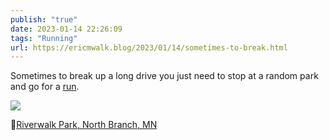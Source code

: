 ```yaml
---
publish: "true"
date: 2023-01-14 22:26:09
tags: "Running"
url: https://ericmwalk.blog/2023/01/14/sometimes-to-break.html
---
```


Sometimes to break up a long drive you just need to stop at a random park and go for a [run](http://www.strava.com/activities/8392797766).

![](https://ericmwalk.blog/uploads/2023/9d78729813.jpg)

📍[Riverwalk Park, North Branch, MN](https://maps.apple.com/?address=Riverwalk%20Park,%2039101%E2%80%9339299%20Forest%20Blvd,%20North%20Branch,%20MN%20%2055056,%20United%20States&auid=15782918239301751162&ll=45.517083,-92.978910&lsp=9902&q=Riverwalk%20Park&t=m)